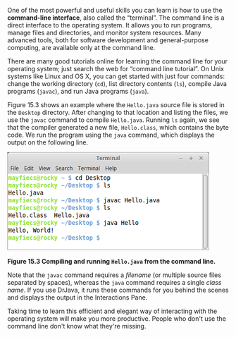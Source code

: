 One of the most powerful and useful skills you can learn is how to use the **command-line interface**, also called the “terminal”. The command line is a direct interface to the operating system. It allows you to run programs, manage files and directories, and monitor system resources. Many advanced tools, both for software development and general-purpose computing, are available only at the command line.

There are many good tutorials online for learning the command line for your operating system; just search the web for “command line tutorial”. On Unix systems like Linux and OS X, you can get started with just four commands: change the working directory (`cd`), list directory contents (`ls`), compile Java programs (`javac`), and run Java programs (`java`).

Figure 15.3 shows an example where the `Hello.java` source file is stored in the `Desktop` directory. After changing to that location and listing the files, we use the `javac` command to compile `Hello.java`. Running `ls` again, we see that the compiler generated a new file, `Hello.class`, which contains the byte code. We run the program using the `java` command, which displays the output on the following line.

![Figure 15.3 Compiling and running `Hello.java` from the command line.](figs/terminal.png)

**Figure 15.3 Compiling and running `Hello.java` from the command line.**

Note that the `javac` command requires a *filename* (or multiple source files separated by spaces), whereas the `java` command requires a single *class name*. If you use DrJava, it runs these commands for you behind the scenes and displays the output in the Interactions Pane.

Taking time to learn this efficient and elegant way of interacting with the operating system will make you more productive. People who don't use the command line don't know what they're missing.